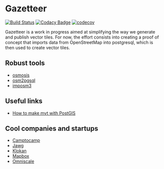 # Gazetteer

[![Build Status](https://travis-ci.com/bchapuis/gazetteer.svg?branch=master)](https://travis-ci.com/bchapuis/gazetteer)
[![Codacy Badge](https://api.codacy.com/project/badge/Grade/9bb5efb0bea54a868cc70b0d9e564767)](https://app.codacy.com/app/bchapuis/gazetteer?utm_source=github.com&utm_medium=referral&utm_content=bchapuis/gazetteer&utm_campaign=Badge_Grade_Dashboard)
[![codecov](https://codecov.io/gh/bchapuis/gazetteer/branch/master/graph/badge.svg)](https://codecov.io/gh/bchapuis/gazetteer)


Gazetteer is a work in progress aimed at simplifying the way we generate and publish vector tiles. 
For now, the effort consists into creating a proof of concept that imports data from OpenStreetMap into postgresql, which is then used to create vector tiles.

## Robust tools

-  [osmosis](https://github.com/openstreetmap/osmosis/)
-  [osm2pgsql](https://github.com/openstreetmap/osm2pgsql)
-  [imposm3](https://github.com/omniscale/imposm3)

## Useful links

-  [How to make mvt with PostGIS](https://blog.jawg.io/how-to-make-mvt-with-postgis/)

## Cool companies and startups

-  [Camptocamp](http://camptocamp.com/)
-  [Jawg](https://blog.jawg.io/)
-  [Klokan](https://www.klokantech.com/)
-  [Mapbox](https://www.mapbox.com/)
-  [Omniscale](https://omniscale.com/)